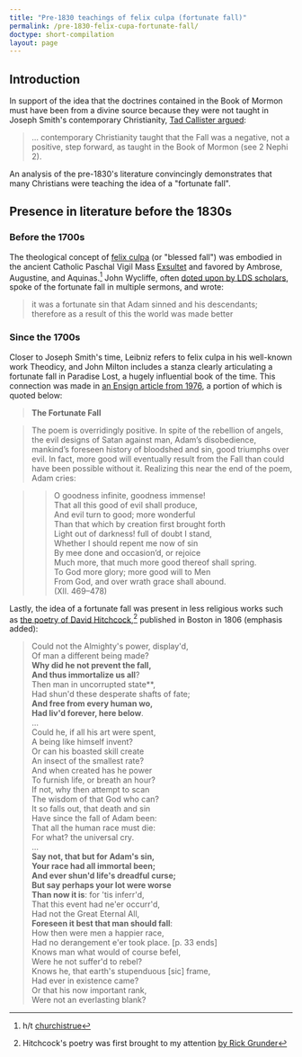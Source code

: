 ```yaml
---
title: "Pre-1830 teachings of felix culpa (fortunate fall)"
permalink: /pre-1830-felix-cupa-fortunate-fall/
doctype: short-compilation
layout: page
---
```


## Introduction

In support of the idea that the doctrines contained in the Book of Mormon must have been from a divine source because they were not taught in Joseph Smith's contemporary Christianity, [Tad Callister argued](https://speeches.byu.edu/talks/tad-r-callister_book-mormon-man-made-god-given/):

> ... contemporary Christianity taught that the Fall was a negative, not a positive, step forward, as taught in the Book of Mormon (see 2 Nephi 2).

An analysis of the pre-1830's literature convincingly demonstrates that many Christians were teaching the idea of a "fortunate fall".

## Presence in literature before the 1830s

### Before the 1700s

The theological concept of [felix culpa](https://en.wikipedia.org/wiki/Felix_culpa) (or "blessed fall") was embodied in the ancient Catholic Paschal Vigil Mass [Exsultet](https://en.wikipedia.org/wiki/Exsultet) and favored by Ambrose, Augustine, and Aquinas.[^htchurchistrue]  John Wycliffe, often [doted upon by LDS scholars](https://www.lds.org/search?lang=eng&query=wycliffe), spoke of the fortunate fall in multiple sermons, and wrote:

> it was a fortunate sin that Adam sinned and his descendants; therefore as a result of this the world was made better

### Since the 1700s

Closer to Joseph Smith's time, Leibniz refers to felix culpa in his well-known work Theodicy, and John Milton includes a stanza clearly articulating a fortunate fall in Paradise Lost, a hugely influential book of the time.  This connection was made in [an Ensign article from 1976](https://www.lds.org/new-era/1976/01/john-milton-an-inspired-man?lang=eng), a portion of which is quoted below:

> **The Fortunate Fall**

> The poem is overridingly positive. In spite of the rebellion of angels, the evil designs of Satan against man, Adam’s disobedience, mankind’s foreseen history of bloodshed and sin, good triumphs over evil. In fact, more good will eventually result from the Fall than could have been possible without it. Realizing this near the end of the poem, Adam cries:

>> O goodness infinite, goodness immense!<br/>
>> That all this good of evil shall produce,<br/>
>> And evil turn to good; more wonderful<br/>
>> Than that which by creation first brought forth<br/>
>> Light out of darkness! full of doubt I stand,<br/>
>> Whether I should repent me now of sin<br/>
>> By mee done and occasion’d, or rejoice<br/>
>> Much more, that much more good thereof shall spring.<br/>
>> To God more glory; more good will to Men<br/>
>> From God, and over wrath grace shall abound.<br/>
>> (XII. 469–478)<br/>

Lastly, the idea of a fortunate fall was present in less religious works such as [the poetry of David Hitchcock](https://archive.org/stream/poeticalworksda00hitcgoog#page/n30/mode/2up/search/Why+did+he+not+prevent+the+fall),[^grunder] published in Boston in 1806 (emphasis added):

> Could not the Almighty's power, display'd,<br/>
> Of man a different being made?<br/>
> **Why did he not prevent the fall,<br/>
> And thus immortalize us all**?<br/>
> Then man in uncorrupted state**,<br/>
> Had shun'd these desperate shafts of fate;<br/>
> **And free from every human wo,<br/>
> Had liv'd forever, here below**.<br/>
> ...        <br/>
> Could he, if all his art were spent,<br/>
> A being like himself invent?<br/>
> Or can his boasted skill create<br/>
> An insect of the smallest rate?<br/>
> And when created has he power<br/>
> To furnish life, or breath an hour?<br/>
> If not, why then attempt to scan<br/>
> The wisdom of that God who can?<br/>
> It so falls out, that death and sin<br/>
> Have since the fall of Adam been:<br/>
> That all the human race must die:<br/>
> For what? the universal cry.<br/>
> ...<br/>
> **Say not, that but for Adam's sin,<br/>
> Your race had all immortal been;<br/>
> And ever shun'd life's dreadful curse;<br/>
> But say perhaps your lot were worse<br/>
> Than now it is**: for 'tis inferr'd,<br/>
> That this event had ne'er occurr'd,<br/>
> Had not the Great Eternal All,<br/>
> **Foreseen it best that man should fall**:<br/>
> How then were men a happier race,<br/>
> Had no derangement e'er took place. [p. 33 ends]<br/>
> Knows man what would of course befel,<br/>
> Were he not suffer'd to rebel?<br/>
> Knows he, that earth's stupenduous [sic] frame,<br/>
> Had ever in existence came?<br/>
> Or that his now important rank,<br/>
> Were not an everlasting blank?<br/>

[^htchurchistrue]: h/t [churchistrue](http://www.churchistrue.com/blog/tad-callister-byu-devotional-on-book-of-mormon-historicity/)

[^grunder]: Hitchcock's poetry was first brought to my attention [by Rick Grunder](http://www.rickgrunder.com/parallels.htm)
